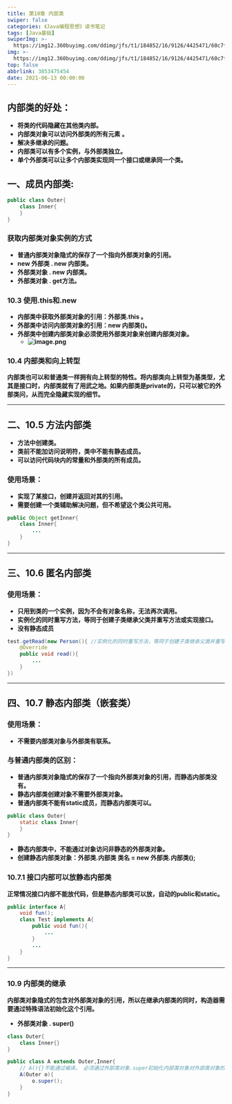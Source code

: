 ```yaml
---
title: 第10章 内部类
swiper: false
categories: 《Java编程思想》读书笔记
tags: [Java基础]
swiperImg: >-
  https://img12.360buyimg.com/ddimg/jfs/t1/184852/16/9126/4425471/60c7faacE65d47485/14f78b3803a02243.png
img: >-
  https://img12.360buyimg.com/ddimg/jfs/t1/184852/16/9126/4425471/60c7faacE65d47485/14f78b3803a02243.png
top: false
abbrlink: 3853475454
date: 2021-06-13 00:00:00
---
```

## 内部类的好处：

- **将类的代码隐藏在其他类内部。**
- **内部类对象可以访问外部类的所有元素** **。**
- **解决多继承的问题。**
- **内部类可以有多个实例，与外部类独立。**
- **单个外部类可以让多个内部类实现同一个接口或继承同一个类。**

## 一、成员内部类:
```java
public class Outer{
	class Inner{
    }
}
```


### 获取内部类对象实例的方式

- **普通内部类对象隐式的保存了一个指向外部类对象的引用。**
- **new 外部类 . new 内部类。**
- **外部类对象 . new 内部类。**
- **外部类对象 . get方法。**

### 10.3 使用.this和.new

- **内部类中获取外部类对象的引用：外部类.this 。**
- **外部类中访问内部类对象的引用：new 内部类()。**
- **外部类中创建内部类对象必须使用外部类对象来创建内部类对象。**
   - **![image.png](https://img14.360buyimg.com/ddimg/jfs/t1/186931/40/8122/34987/60c75aa2Ec2f56c51/0e6a607f34a6dd50.jpg)**

### 10.4 内部类和向上转型
**内部类也可以和普通类一样拥有向上转型的特性。将内部类向上转型为基类型，尤其是接口时，内部类就有了用武之地。如果内部类是private的，只可以被它的外部类问，从而完全隐藏实现的细节。**

---

## 二、10.5 方法内部类

- **方法中创建类。**
- **类前不能加访问说明符，类中不能有静态成员。**
- **可以访问代码块内的常量和外部类的所有成员。**

### 使用场景：

- **实现了某接口，创建并返回对其的引用。**
- **需要创建一个类辅助解决问题，但不希望这个类公共可用。**
```java
public Object getInner{
	class Inner{
    	...
    }
}
```

---

## 三、10.6 匿名内部类
### 使用场景：

- **只用到类的一个实例，因为不会有对象名称，无法再次调用。**
- **实例化的同时重写方法，等同于创建子类继承父类并重写方法或实现接口。**
- **没有静态成员**
```java
test.getRead(new Person(){ //实例化的同时重写方法，等同于创建子类继承父类并重写方法。
	@Override
    public void read(){
    	...
    }
})
```

---

## 四、10.7 静态内部类（嵌套类）
### 使用场景：

- **不需要内部类对象与外部类有联系。**

### 与普通内部类的区别：
- **普通内部类对象隐式的保存了一个指向外部类对象的引用，而静态内部类没有。**
- **静态内部类创建对象不需要外部类对象。**
- **普通内部类不能有static成员，而静态内部类可以。**
```java
public class Outer{
	static class Inner{
    }
}
```

- **静态内部类中，不能通过对象访问非静态的外部类对象。**
- **创建静态内部类对象：外部类.内部类 类名 = new 外部类.内部类();**

### 10.7.1 接口内部可以放静态内部类
**正常情况接口内部不能放代码，但是静态内部类可以放，自动的public和static。**
```java
public interface A{
    void fun();
	class Test implements A{
    	public void fun(){
        	...
        }
        ...
    }
}
```

---

### 10.9 内部类的继承
**内部类对象隐式的包含对外部类对象的引用，所以在继承内部类的同时，构造器需要通过特殊语法初始化这个引用。**

- **外部类对象 . super()**
```java
class Outer{
	class Inner{}
}

public class A extends Outer,Inner{
    // A(){}不能通过编译。 必须通过外部类对象.super初始化内部类对象对外部类对象的引用。
	A(Outer o){
    	o.super();
    }
}
```
